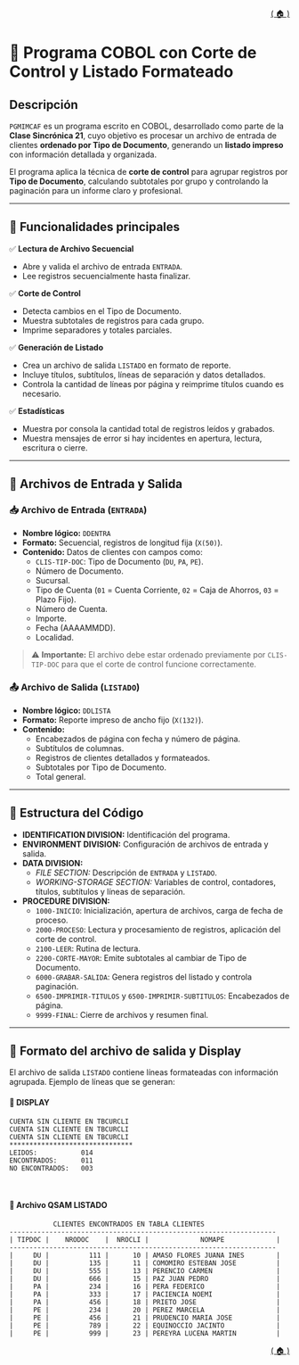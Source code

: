 <div style="text-align: right;">

[( 🏠 )](/)

</div>


# 📄 Programa COBOL con Corte de Control y Listado Formateado

## Descripción

`PGMIMCAF` es un programa escrito en COBOL, desarrollado como parte de la **Clase Sincrónica 21**, cuyo objetivo es procesar un archivo de entrada de clientes **ordenado por Tipo de Documento**, generando un **listado impreso** con información detallada y organizada.

El programa aplica la técnica de **corte de control** para agrupar registros por **Tipo de Documento**, calculando subtotales por grupo y controlando la paginación para un informe claro y profesional.

---

## 🎯 Funcionalidades principales

✅ **Lectura de Archivo Secuencial**
- Abre y valida el archivo de entrada `ENTRADA`.
- Lee registros secuencialmente hasta finalizar.

✅ **Corte de Control**
- Detecta cambios en el Tipo de Documento.
- Muestra subtotales de registros para cada grupo.
- Imprime separadores y totales parciales.

✅ **Generación de Listado**
- Crea un archivo de salida `LISTADO` en formato de reporte.
- Incluye títulos, subtítulos, líneas de separación y datos detallados.
- Controla la cantidad de líneas por página y reimprime títulos cuando es necesario.

✅ **Estadísticas**
- Muestra por consola la cantidad total de registros leídos y grabados.
- Muestra mensajes de error si hay incidentes en apertura, lectura, escritura o cierre.

---

## 📁 Archivos de Entrada y Salida

### 📥 Archivo de Entrada (`ENTRADA`)
- **Nombre lógico:** `DDENTRA`
- **Formato:** Secuencial, registros de longitud fija (`X(50)`).
- **Contenido:** Datos de clientes con campos como:
  - `CLIS-TIP-DOC`: Tipo de Documento (`DU`, `PA`, `PE`).
  - Número de Documento.
  - Sucursal.
  - Tipo de Cuenta (`01` = Cuenta Corriente, `02` = Caja de Ahorros, `03` = Plazo Fijo).
  - Número de Cuenta.
  - Importe.
  - Fecha (AAAAMMDD).
  - Localidad.

> ⚠️ **Importante:** El archivo debe estar ordenado previamente por `CLIS-TIP-DOC` para que el corte de control funcione correctamente.

### 📤 Archivo de Salida (`LISTADO`)
- **Nombre lógico:** `DDLISTA`
- **Formato:** Reporte impreso de ancho fijo (`X(132)`).
- **Contenido:**
  - Encabezados de página con fecha y número de página.
  - Subtítulos de columnas.
  - Registros de clientes detallados y formateados.
  - Subtotales por Tipo de Documento.
  - Total general.

---

## 🧩 Estructura del Código

- **IDENTIFICATION DIVISION:** Identificación del programa.
- **ENVIRONMENT DIVISION:** Configuración de archivos de entrada y salida.
- **DATA DIVISION:**
  - *FILE SECTION:* Descripción de `ENTRADA` y `LISTADO`.
  - *WORKING-STORAGE SECTION:* Variables de control, contadores, títulos, subtítulos y líneas de separación.
- **PROCEDURE DIVISION:**
  - `1000-INICIO`: Inicialización, apertura de archivos, carga de fecha de proceso.
  - `2000-PROCESO`: Lectura y procesamiento de registros, aplicación del corte de control.
  - `2100-LEER`: Rutina de lectura.
  - `2200-CORTE-MAYOR`: Emite subtotales al cambiar de Tipo de Documento.
  - `6000-GRABAR-SALIDA`: Genera registros del listado y controla paginación.
  - `6500-IMPRIMIR-TITULOS` y `6500-IMPRIMIR-SUBTITULOS`: Encabezados de página.
  - `9999-FINAL`: Cierre de archivos y resumen final.

---

## 🎯 Formato del archivo de salida y Display
El archivo de salida `LISTADO` contiene líneas formateadas con información agrupada. Ejemplo de líneas que se generan:

#### 💬 DISPLAY

```text
CUENTA SIN CLIENTE EN TBCURCLI                          
CUENTA SIN CLIENTE EN TBCURCLI                          
CUENTA SIN CLIENTE EN TBCURCLI                          
*******************************          
LEIDOS:           014                                   
ENCONTRADOS:      011                                   
NO ENCONTRADOS:   003                                   
```
</br>

#### 💾 Archivo QSAM LISTADO
```text
           CLIENTES ENCONTRADOS EN TABLA CLIENTES                             
-------------------------------------------------------------------           
| TIPDOC |    NRODOC    |  NROCLI |             NOMAPE             |          
-------------------------------------------------------------------           
|     DU |          111 |      10 | AMASO FLORES JUANA INES        |          
|     DU |          135 |      11 | COMOMIRO ESTEBAN JOSE          |          
|     DU |          555 |      13 | PERENCIO CARMEN                |          
|     DU |          666 |      15 | PAZ JUAN PEDRO                 |          
|     PA |          234 |      16 | PERA FEDERICO                  |          
|     PA |          333 |      17 | PACIENCIA NOEMI                |          
|     PA |          456 |      18 | PRIETO JOSE                    |          
|     PE |          234 |      20 | PEREZ MARCELA                  |          
|     PE |          456 |      21 | PRUDENCIO MARIA JOSE           |          
|     PE |          789 |      22 | EQUINOCCIO JACINTO             |          
|     PE |          999 |      23 | PEREYRA LUCENA MARTIN          |          
```

<div style="text-align: right;">

[( 🏠 )](/)

</div>